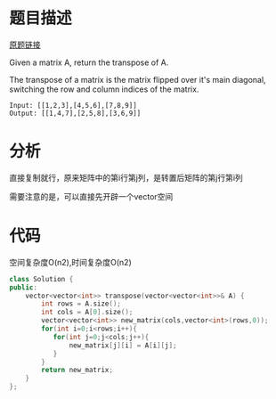 # 题目描述

[原题链接](https://leetcode.com/problems/transpose-matrix/description/)

Given a matrix A, return the transpose of A.

The transpose of a matrix is the matrix flipped over it's main diagonal, switching the row and column indices of the matrix.



```
Input: [[1,2,3],[4,5,6],[7,8,9]]
Output: [[1,4,7],[2,5,8],[3,6,9]]
```

<!--more-->

# 分析
直接复制就行，原来矩阵中的第i行第j列，是转置后矩阵的第j行第i列

需要注意的是，可以直接先开辟一个vector空间

# 代码
空间复杂度O(n2),时间复杂度O(n2)
```C++
class Solution {
public:
    vector<vector<int>> transpose(vector<vector<int>>& A) {
        int rows = A.size();
        int cols = A[0].size();
        vector<vector<int>> new_matrix(cols,vector<int>(rows,0));
        for(int i=0;i<rows;i++){
           for(int j=0;j<cols;j++){
               new_matrix[j][i] = A[i][j];
           }
        }
        return new_matrix;
    }
};
```
